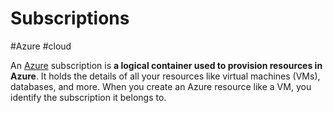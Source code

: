 # Subscriptions
#Azure #cloud 

An [Azure](-=%20Azure%20=-/Azure.md) subscription is **a logical container used to provision resources in Azure**. It holds the details of all your resources like virtual machines (VMs), databases, and more. When you create an Azure resource like a VM, you identify the subscription it belongs to.